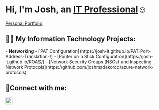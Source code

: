 <h1>Hi, I'm Josh, an <a href="https://www.linkedin.com/in/josh-hawkins23/">IT Professional</a>☺</h1>

[Personal Portfolio](https://github.com/joshmadakorcc/configure-ad)

<h2>👨‍💻 My Information Technology Projects:</h2>
- <b>Networking</b>
  - [PAT Configuration](https://josh-it.github.io/PAT-Port-Address-Translation-/)
  - [Router on a Stick Configuration](https://josh-it.github.io/ROAS/)
  - [Network Security Groups (NSGs) and Inspecting Network Protocols](https://github.com/joshmadakorcc/azure-network-protocols)

<h2>🤳Connect with me:</h2>

[<img align="left" alt="Josh | LinkedIn" width="22px" src="https://cdn.jsdelivr.net/npm/simple-icons@v3/icons/linkedin.svg" />][linkedin]


[linkedin]: https://www.linkedin.com/in/josh-hawkins23/
